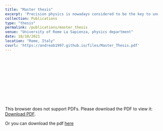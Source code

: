 ```yaml
---
title: "Master thesis"
excerpt: 'Precision physics is nowadays considered to be the key to understand many unknown aspects of the phenomenology beyond the Standard Model (SM) and, in the next future, with the coming, for instance, of the LHC (Large Hadron Collider) phase III, the experimental precision will considerably increase. This requires the theoretical precision to improve as well, at least at the same level, in order to make the distinction between Standard Model and new physic signals possible. This thesis arises in this framework and, in particular, in the context of precision predictions on hadron collider processes. The most relevant contribution to such processes is given by QCD but, in some kinematical regimes, it can not be treated in a standard perturbative way because of the appearance of non-perturbative mass logarithmic terms. In these cases, in order to obtain accurate phenomenological predictions, it is necessary to resum such terms to all orders. The main goal of this thesis is then the construction of a method to include mass-power corrections to the results obtained trough the resummation, in such a way to obtain a prediction that is reliable in a wide kinematic region. This method is completely general but, for clarity sake, it is applied to deep-inelastic scattering and, in particular, to the proton electromagnetic structure functions. The final predictions for such observables are obtained with different prescriptions, some of which constitute the original proposal of this thesis, and their consequences are analyzed in detail. Moreover, the proposal of this thesis will soon make possible to treat the N3LO deep-inelastic scattering and so it will give access to the next generation of the parton distribution functions (PDFs).' 
collection: Publications
type: "thesis"
permalink: /publications/master_thesis
venue: "University of Rome La Sapienza, physics department"
date: 18/10/2021
location: "Rome, Italy"
cvurl: 'https://andreab1997.github.io/files/Master_Thesis.pdf'
---
```

<object data="https://andreab1997.github.io/files/Master_Thesis.pdf" type="application/pdf" width="700px" height="700px">
    <embed src="https://andreab1997.github.io/files/Master_Thesis.pdf">
        <p>This browser does not support PDFs. Please download the PDF to view it: <a href="https://andreab1997.github.io/files/Master_Thesis.pdf">Download PDF</a>.</p>
    </embed>
</object>


Or you can download the pdf [here](https://andreab1997.github.io/files/Master_Thesis.pdf)
